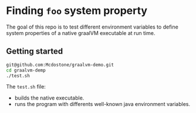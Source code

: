 # Finding `foo` system property

The goal of this repo is to test different environment variables to define system properties of a native graalVM executable at run time.

## Getting started

```bash
git@github.com:Mcdostone/graalvm-demo.git
cd graalvm-demp
./test.sh
```

The `test.sh` file:
 - builds the native executable.
 - runs the program with differents well-known java environment variables.
